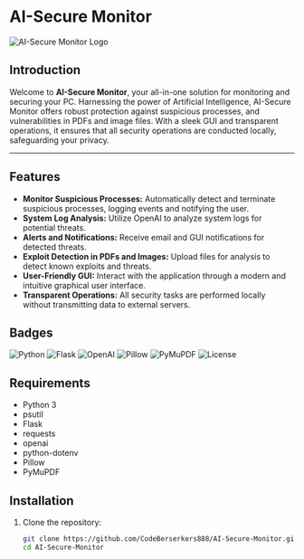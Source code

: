 # AI-Secure Monitor

![AI-Secure Monitor Logo](assets/largelogo.png)

## Introduction

Welcome to **AI-Secure Monitor**, your all-in-one solution for monitoring and securing your PC. Harnessing the power of Artificial Intelligence, AI-Secure Monitor offers robust protection against suspicious processes, and vulnerabilities in PDFs and image files. With a sleek GUI and transparent operations, it ensures that all security operations are conducted locally, safeguarding your privacy.

---

## Features

- **Monitor Suspicious Processes:** Automatically detect and terminate suspicious processes, logging events and notifying the user.
- **System Log Analysis:** Utilize OpenAI to analyze system logs for potential threats.
- **Alerts and Notifications:** Receive email and GUI notifications for detected threats.
- **Exploit Detection in PDFs and Images:** Upload files for analysis to detect known exploits and threats.
- **User-Friendly GUI:** Interact with the application through a modern and intuitive graphical user interface.
- **Transparent Operations:** All security tasks are performed locally without transmitting data to external servers.

## Badges

![Python](https://img.shields.io/badge/Python-3.8%2B-blue)
![Flask](https://img.shields.io/badge/Flask-3.0-green)
![OpenAI](https://img.shields.io/badge/OpenAI-API-yellow)
![Pillow](https://img.shields.io/badge/Pillow-10.3-orange)
![PyMuPDF](https://img.shields.io/badge/PyMuPDF-1.24.5-red)
![License](https://img.shields.io/badge/License-MIT-brightgreen)

## Requirements

- Python 3
- psutil
- Flask
- requests
- openai
- python-dotenv
- Pillow
- PyMuPDF

## Installation

1. Clone the repository:

   ```bash
   git clone https://github.com/CodeBerserkers888/AI-Secure-Monitor.git
   cd AI-Secure-Monitor
